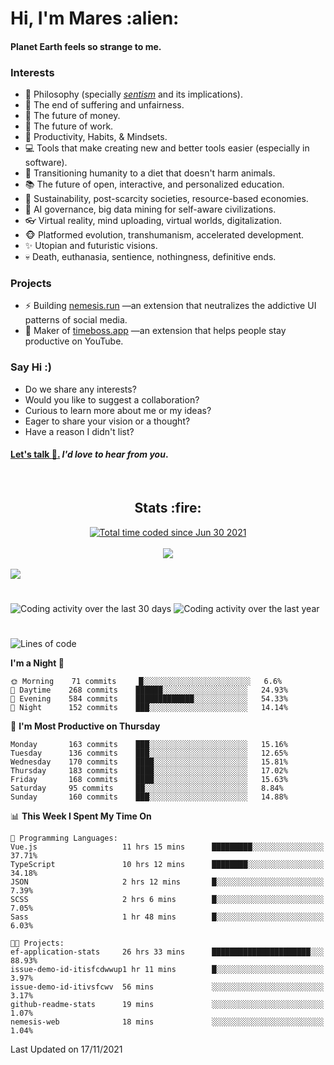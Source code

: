 <h1>Hi, I'm Mares :alien:</h1>

#### Planet Earth feels so strange to me.

### **Interests**

- 🌊 Philosophy (specially [_sentism_][sentismmedium] and its implications).
- 🎯 The end of suffering and unfairness.
- 💸 The future of money.
- 💼 The future of work.
- 🧠 Productivity, Habits, & Mindsets.
- 💻 Tools that make creating new and better tools easier (especially in software).
- 🥗 Transitioning humanity to a diet that doesn't harm animals.
- 📚 The future of open, interactive, and personalized education.
- 🌱 Sustainability, post-scarcity societies, resource-based economies.
- 🤖 AI governance, big data mining for self-aware civilizations.
- 👓 Virtual reality, mind uploading, virtual worlds, digitalization.
- 🐵 Platformed evolution, transhumanism, accelerated development.
- ✨ Utopian and futuristic visions.
- 💀 Death, euthanasia, sentience, nothingness, definitive ends.


### **Projects**

- ⚡ Building [nemesis.run](https://nemesis.run) —an extension that neutralizes the addictive UI patterns of social media.
- 💎 Maker of [timeboss.app](https://timeboss.app) —an extension that helps people stay productive on YouTube.


### **Say Hi :)**

- Do we share any interests?
- Would you like to suggest a collaboration?
- Curious to learn more about me or my ideas?
- Eager to share your vision or a thought?
- Have a reason I didn't list?

#### [Let's talk :wave:.](mailto:mareszhar@gmail.com) _I'd love to hear from you_.

[sentismmedium]: https://medium.com/@mareszhar/born-a-prisoner-a-reflection-about-life-its-struggles-and-a-plan-to-escape-d8566ce9b026

<br>

<h2 align="center">Stats :fire:</h2>

<div align="center">
  <a href="https://wakatime.com/@cfdc0e0d-4860-4b62-9ff0-cb659185525e">
    <img src="https://wakatime.com/badge/user/cfdc0e0d-4860-4b62-9ff0-cb659185525e.svg" alt="Total time coded since Jun 30 2021" />
  </a>
</div>

<br>

<div align="center">
  <img src="https://github-readme-streak-stats.herokuapp.com?user=mareszhar&theme=black-ice&hide_border=true&stroke=FFFFFF15&ring=DF8FFE&fire=DF8FFE&currStreakLabel=DF8FFE&background=1A232A&currStreakNum=86FFAB">
</div>

<!-- Add or remove this: &dates=B1AAB3FF at the end of the streak stats URL if they get bugged and aren't updating -->

<br>

<img src="https://activity-graph.herokuapp.com/graph?username=mareszhar&theme=nord&bg_color=00000000&color=979797&line=DF8FFE&point=00000000&area=true&hide_border=true">

<br>

<h1></h1>

<img src="https://wakatime.com/share/@mares/5df0ff02-9c79-41b4-b540-51dc9c65a57b.svg" alt="Coding activity over the last 30 days" />
<img src="https://wakatime.com/share/@mares/ea89ba71-f374-40af-930c-e0655909fe37.svg" alt="Coding activity over the last year" />

<h1></h1>

<!--START_SECTION:waka-->
![Lines of code](https://img.shields.io/badge/From%20Hello%20World%20I%27ve%20Written-168443%20lines%20of%20code-blue)

**I'm a Night 🦉** 

```text
🌞 Morning    71 commits     █░░░░░░░░░░░░░░░░░░░░░░░░   6.6% 
🌆 Daytime    268 commits    ██████░░░░░░░░░░░░░░░░░░░   24.93% 
🌃 Evening    584 commits    █████████████░░░░░░░░░░░░   54.33% 
🌙 Night      152 commits    ███░░░░░░░░░░░░░░░░░░░░░░   14.14%

```
📅 **I'm Most Productive on Thursday** 

```text
Monday       163 commits    ███░░░░░░░░░░░░░░░░░░░░░░   15.16% 
Tuesday      136 commits    ███░░░░░░░░░░░░░░░░░░░░░░   12.65% 
Wednesday    170 commits    ████░░░░░░░░░░░░░░░░░░░░░   15.81% 
Thursday     183 commits    ████░░░░░░░░░░░░░░░░░░░░░   17.02% 
Friday       168 commits    ████░░░░░░░░░░░░░░░░░░░░░   15.63% 
Saturday     95 commits     ██░░░░░░░░░░░░░░░░░░░░░░░   8.84% 
Sunday       160 commits    ███░░░░░░░░░░░░░░░░░░░░░░   14.88%

```


📊 **This Week I Spent My Time On** 

```text
💬 Programming Languages: 
Vue.js                   11 hrs 15 mins      █████████░░░░░░░░░░░░░░░░   37.71% 
TypeScript               10 hrs 12 mins      ████████░░░░░░░░░░░░░░░░░   34.18% 
JSON                     2 hrs 12 mins       █░░░░░░░░░░░░░░░░░░░░░░░░   7.39% 
SCSS                     2 hrs 6 mins        █░░░░░░░░░░░░░░░░░░░░░░░░   7.05% 
Sass                     1 hr 48 mins        █░░░░░░░░░░░░░░░░░░░░░░░░   6.03%

🐱‍💻 Projects: 
ef-application-stats     26 hrs 33 mins      ██████████████████████░░░   88.93% 
issue-demo-id-itisfcdwwup1 hr 11 mins        █░░░░░░░░░░░░░░░░░░░░░░░░   3.97% 
issue-demo-id-itivsfcwv  56 mins             ░░░░░░░░░░░░░░░░░░░░░░░░░   3.17% 
github-readme-stats      19 mins             ░░░░░░░░░░░░░░░░░░░░░░░░░   1.07% 
nemesis-web              18 mins             ░░░░░░░░░░░░░░░░░░░░░░░░░   1.04%

```


 Last Updated on 17/11/2021
<!--END_SECTION:waka-->
